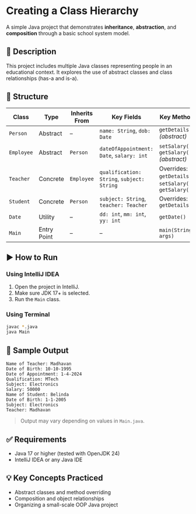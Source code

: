 # Creating a Class Hierarchy

A simple Java project that demonstrates **inheritance**, **abstraction**, and **composition** through a basic school system model.

## 📌 Description

This project includes multiple Java classes representing people in an educational context. It explores the use of abstract classes and class relationships (has-a and is-a).

## 📂 Structure

| Class       | Type        | Inherits From | Key Fields                                       | Key Methods                              |
|-------------|-------------|----------------|--------------------------------------------------|-------------------------------------------|
| `Person`    | Abstract     | –              | `name: String`, `dob: Date`                      | `getDetails()` *(abstract)*              |
| `Employee`  | Abstract     | `Person`       | `dateOfAppointment: Date`, `salary: int`         | `setSalary()`, `getSalary()` *(abstract)* |
| `Teacher`   | Concrete     | `Employee`     | `qualification: String`, `subject: String`       | Overrides: `getDetails()`, `setSalary()`, `getSalary()` |
| `Student`   | Concrete     | `Person`       | `subject: String`, `teacher: Teacher`            | Overrides: `getDetails()`                |
| `Date`      | Utility      | –              | `dd: int`, `mm: int`, `yy: int`                  | `getDate()`                              |
| `Main`      | Entry Point  | –              | –                                                | `main(String[] args)`                    |

## ▶️ How to Run

### Using IntelliJ IDEA
1. Open the project in IntelliJ.
2. Make sure JDK 17+ is selected.
3. Run the `Main` class.

### Using Terminal
```bash
javac *.java
java Main
```

## 🧪 Sample Output
```
Name of Teacher: Madhavan
Date of Birth: 10-10-1995
Date of Appointment: 1-4-2024
Qualification: MTech
Subject: Electronics
Salary: 50000
Name of Student: Belinda
Date of Birth: 1-1-2005
Subject: Electronics
Teacher: Madhavan
```

> Output may vary depending on values in `Main.java`.

## ✅ Requirements

- Java 17 or higher (tested with OpenJDK 24)
- IntelliJ IDEA or any Java IDE

## 💡 Key Concepts Practiced

- Abstract classes and method overriding
- Composition and object relationships
- Organizing a small-scale OOP Java project
